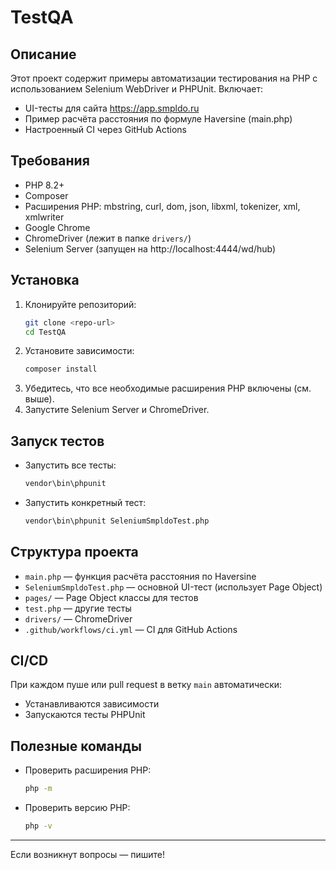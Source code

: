 # TestQA

## Описание

Этот проект содержит примеры автоматизации тестирования на PHP с использованием Selenium WebDriver и PHPUnit. Включает:
- UI-тесты для сайта https://app.smpldo.ru
- Пример расчёта расстояния по формуле Haversine (main.php)
- Настроенный CI через GitHub Actions

## Требования
- PHP 8.2+
- Composer
- Расширения PHP: mbstring, curl, dom, json, libxml, tokenizer, xml, xmlwriter
- Google Chrome
- ChromeDriver (лежит в папке `drivers/`)
- Selenium Server (запущен на http://localhost:4444/wd/hub)

## Установка
1. Клонируйте репозиторий:
   ```sh
   git clone <repo-url>
   cd TestQA
   ```
2. Установите зависимости:
   ```sh
   composer install
   ```
3. Убедитесь, что все необходимые расширения PHP включены (см. выше).
4. Запустите Selenium Server и ChromeDriver.

## Запуск тестов
- Запустить все тесты:
  ```sh
  vendor\bin\phpunit
  ```
- Запустить конкретный тест:
  ```sh
  vendor\bin\phpunit SeleniumSmpldoTest.php
  ```

## Структура проекта
- `main.php` — функция расчёта расстояния по Haversine
- `SeleniumSmpldoTest.php` — основной UI-тест (использует Page Object)
- `pages/` — Page Object классы для тестов
- `test.php` — другие тесты
- `drivers/` — ChromeDriver
- `.github/workflows/ci.yml` — CI для GitHub Actions

## CI/CD
При каждом пуше или pull request в ветку `main` автоматически:
- Устанавливаются зависимости
- Запускаются тесты PHPUnit

## Полезные команды
- Проверить расширения PHP:
  ```sh
  php -m
  ```
- Проверить версию PHP:
  ```sh
  php -v
  ```

---

Если возникнут вопросы — пишите! 

